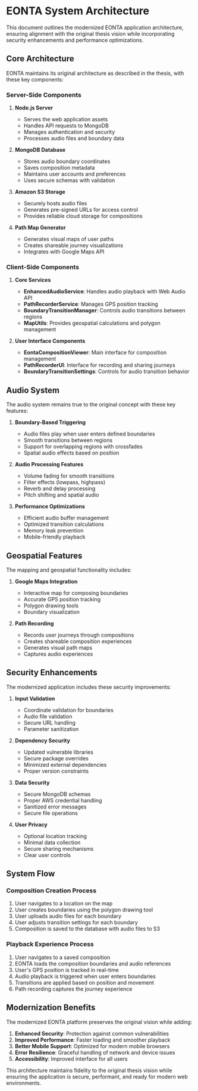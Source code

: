 # EONTA System Architecture

This document outlines the modernized EONTA application architecture, ensuring alignment with the original thesis vision while incorporating security enhancements and performance optimizations.

## Core Architecture

EONTA maintains its original architecture as described in the thesis, with these key components:

### Server-Side Components

1. **Node.js Server**
   - Serves the web application assets
   - Handles API requests to MongoDB
   - Manages authentication and security
   - Processes audio files and boundary data

2. **MongoDB Database**
   - Stores audio boundary coordinates
   - Saves composition metadata
   - Maintains user accounts and preferences
   - Uses secure schemas with validation

3. **Amazon S3 Storage**
   - Securely hosts audio files
   - Generates pre-signed URLs for access control
   - Provides reliable cloud storage for compositions

4. **Path Map Generator**
   - Generates visual maps of user paths
   - Creates shareable journey visualizations
   - Integrates with Google Maps API

### Client-Side Components

1. **Core Services**
   - **EnhancedAudioService**: Handles audio playback with Web Audio API
   - **PathRecorderService**: Manages GPS position tracking
   - **BoundaryTransitionManager**: Controls audio transitions between regions
   - **MapUtils**: Provides geospatial calculations and polygon management

2. **User Interface Components**
   - **EontaCompositionViewer**: Main interface for composition management
   - **PathRecorderUI**: Interface for recording and sharing journeys
   - **BoundaryTransitionSettings**: Controls for audio transition behavior

## Audio System

The audio system remains true to the original concept with these key features:

1. **Boundary-Based Triggering**
   - Audio files play when user enters defined boundaries
   - Smooth transitions between regions
   - Support for overlapping regions with crossfades
   - Spatial audio effects based on position

2. **Audio Processing Features**
   - Volume fading for smooth transitions
   - Filter effects (lowpass, highpass)
   - Reverb and delay processing
   - Pitch shifting and spatial audio

3. **Performance Optimizations**
   - Efficient audio buffer management
   - Optimized transition calculations
   - Memory leak prevention
   - Mobile-friendly playback

## Geospatial Features

The mapping and geospatial functionality includes:

1. **Google Maps Integration**
   - Interactive map for composing boundaries
   - Accurate GPS position tracking
   - Polygon drawing tools
   - Boundary visualization

2. **Path Recording**
   - Records user journeys through compositions
   - Creates shareable composition experiences
   - Generates visual path maps
   - Captures audio experiences

## Security Enhancements

The modernized application includes these security improvements:

1. **Input Validation**
   - Coordinate validation for boundaries
   - Audio file validation
   - Secure URL handling
   - Parameter sanitization

2. **Dependency Security**
   - Updated vulnerable libraries
   - Secure package overrides
   - Minimized external dependencies
   - Proper version constraints

3. **Data Security**
   - Secure MongoDB schemas
   - Proper AWS credential handling
   - Sanitized error messages
   - Secure file operations

4. **User Privacy**
   - Optional location tracking
   - Minimal data collection
   - Secure sharing mechanisms
   - Clear user controls

## System Flow

### Composition Creation Process

1. User navigates to a location on the map
2. User creates boundaries using the polygon drawing tool
3. User uploads audio files for each boundary
4. User adjusts transition settings for each boundary
5. Composition is saved to the database with audio files to S3

### Playback Experience Process

1. User navigates to a saved composition
2. EONTA loads the composition boundaries and audio references
3. User's GPS position is tracked in real-time
4. Audio playback is triggered when user enters boundaries
5. Transitions are applied based on position and movement
6. Path recording captures the journey experience

## Modernization Benefits

The modernized EONTA platform preserves the original vision while adding:

1. **Enhanced Security**: Protection against common vulnerabilities
2. **Improved Performance**: Faster loading and smoother playback
3. **Better Mobile Support**: Optimized for modern mobile browsers
4. **Error Resilience**: Graceful handling of network and device issues
5. **Accessibility**: Improved interface for all users

This architecture maintains fidelity to the original thesis vision while ensuring the application is secure, performant, and ready for modern web environments.